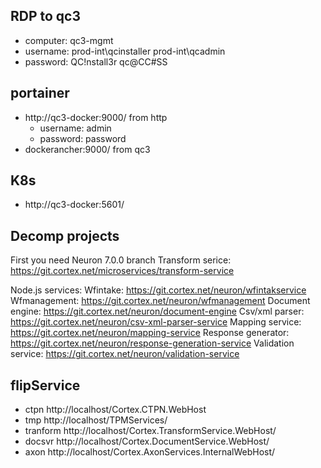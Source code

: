 ## RDP to qc3
- computer: qc3-mgmt
- username: prod-int\qcinstaller     prod-int\qcadmin
- password: QC!nstall3r              qc@CC#SS

## portainer
- http://qc3-docker:9000/   from http
    - username: admin
    - password: password
- dockerancher:9000/        from qc3

## K8s
- http://qc3-docker:5601/

## Decomp projects
First you need Neuron 7.0.0 branch
Transform serice:  https://git.cortex.net/microservices/transform-service

Node.js services:
Wfintake:  https://git.cortex.net/neuron/wfintakservice
Wfmanagement:  https://git.cortex.net/neuron/wfmanagement
Document engine: https://git.cortex.net/neuron/document-engine
Csv/xml parser: https://git.cortex.net/neuron/csv-xml-parser-service
Mapping service: https://git.cortex.net/neuron/mapping-service
Response generator: https://git.cortex.net/neuron/response-generation-service
Validation service: https://git.cortex.net/neuron/validation-service

## flipService
- ctpn
    http://localhost/Cortex.CTPN.WebHost
- tmp
    http://localhost/TPMServices/
- tranform
    http://localhost/Cortex.TransformService.WebHost/
- docsvr
    http://localhost/Cortex.DocumentService.WebHost/
- axon
    http://localhost/Cortex.AxonServices.InternalWebHost/










